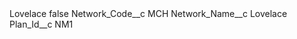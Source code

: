 <?xml version="1.0" encoding="UTF-8"?>
<CustomMetadata xmlns="http://soap.sforce.com/2006/04/metadata" xmlns:xsi="http://www.w3.org/2001/XMLSchema-instance" xmlns:xsd="http://www.w3.org/2001/XMLSchema">
    <label>Lovelace</label>
    <protected>false</protected>
    <values>
        <field>Network_Code__c</field>
        <value xsi:type="xsd:string">MCH</value>
    </values>
    <values>
        <field>Network_Name__c</field>
        <value xsi:type="xsd:string">Lovelace</value>
    </values>
    <values>
        <field>Plan_Id__c</field>
        <value xsi:type="xsd:string">NM1</value>
    </values>
</CustomMetadata>
